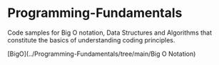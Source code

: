 # Programming-Fundamentals
Code samples for Big O notation, Data Structures and Algorithms that constitute the basics of understanding coding principles.

[BigO](../Programming-Fundamentals/tree/main/Big O Notation)
